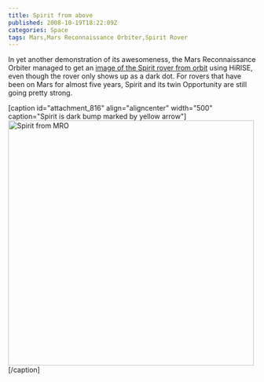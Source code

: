 ```yaml
---
title: Spirit from above
published: 2008-10-19T18:22:09Z
categories: Space
tags: Mars,Mars Reconnaissance Orbiter,Spirit Rover
---
```


In yet another demonstration of its awesomeness, the Mars Reconnaissance Orbiter managed to get an <a href="http://tomsastroblog.com/?p=2131">image of the Spirit rover from orbit</a> using HiRISE, even though the rover only shows up as a dark dot.  For rovers that have been on Mars for almost five years, Spirit and its twin Opportunity are still going pretty strong.

[caption id="attachment_816" align="aligncenter" width="500" caption="Spirit is dark bump marked by yellow arrow"]<a href="http://marsrovers.jpl.nasa.gov/spotlight/20081009_Spirit.html"><img src="http://blog.chungyc.org/wp-content/uploads/2008/10/20081009_spirit_br.jpg" alt="Spirit from MRO" width="500" height="500" class="size-full wp-image-816" /></a>[/caption]

